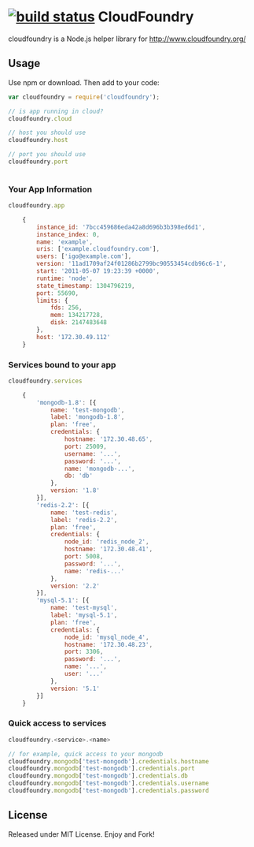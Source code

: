[![build status](https://secure.travis-ci.org/igo/cloudfoundry.png)](http://travis-ci.org/igo/cloudfoundry)
CloudFoundry
============

cloudfoundry is a Node.js helper library for http://www.cloudfoundry.org/


Usage
-----
Use npm or download. Then add to your code:

``` javascript
var cloudfoundry = require('cloudfoundry');

// is app running in cloud?
cloudfoundry.cloud

// host you should use
cloudfoundry.host

// port you should use
cloudfoundry.port
	
```

### Your App Information

``` javascript
cloudfoundry.app
```
	
``` javascript
	{
	    instance_id: '7bcc459686eda42a8d696b3b398ed6d1',
	    instance_index: 0,
	    name: 'example',
	    uris: ['example.cloudfoundry.com'],
	    users: ['igo@example.com'],
	    version: '11ad1709af24f01286b2799bc90553454cdb96c6-1',
	    start: '2011-05-07 19:23:39 +0000',
	    runtime: 'node',
	    state_timestamp: 1304796219,
	    port: 55690,
	    limits: {
	        fds: 256,
	        mem: 134217728,
	        disk: 2147483648
	    },
	    host: '172.30.49.112'
	}
```

### Services bound to your app

``` javascript
cloudfoundry.services
```

``` javascript
	{
	    'mongodb-1.8': [{
	        name: 'test-mongodb',
	        label: 'mongodb-1.8',
	        plan: 'free',
	        credentials: {
	            hostname: '172.30.48.65',
	            port: 25009,
	            username: '...',
	            password: '...',
	            name: 'mongodb-...',
	            db: 'db'
	        },
	        version: '1.8'
	    }],
	    'redis-2.2': [{
	        name: 'test-redis',
	        label: 'redis-2.2',
	        plan: 'free',
	        credentials: {
	            node_id: 'redis_node_2',
	            hostname: '172.30.48.41',
	            port: 5008,
	            password: '...',
	            name: 'redis-...'
	        },
	        version: '2.2'
	    }],
	    'mysql-5.1': [{
	        name: 'test-mysql',
	        label: 'mysql-5.1',
	        plan: 'free',
	        credentials: {
	            node_id: 'mysql_node_4',
	            hostname: '172.30.48.23',
	            port: 3306,
	            password: '...',
	            name: '...',
	            user: '...'
	        },
	        version: '5.1'
	    }]
	}
```

### Quick access to services

``` javascript
cloudfoundry.<service>.<name>

// for example, quick access to your mongodb
cloudfoundry.mongodb['test-mongodb'].credentials.hostname
cloudfoundry.mongodb['test-mongodb'].credentials.port
cloudfoundry.mongodb['test-mongodb'].credentials.db
cloudfoundry.mongodb['test-mongodb'].credentials.username
cloudfoundry.mongodb['test-mongodb'].credentials.password
```

License
-------
Released under MIT License. Enjoy and Fork!